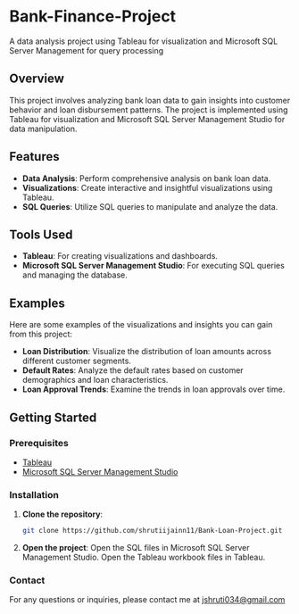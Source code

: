 # Bank-Finance-Project
A data analysis project using Tableau for visualization and Microsoft SQL Server Management for query processing

## Overview
This project involves analyzing bank loan data to gain insights into customer behavior and loan disbursement patterns. The project is implemented using Tableau for visualization and Microsoft SQL Server Management Studio for data manipulation.

## Features
- **Data Analysis**: Perform comprehensive analysis on bank loan data.
- **Visualizations**: Create interactive and insightful visualizations using Tableau.
- **SQL Queries**: Utilize SQL queries to manipulate and analyze the data. 

## Tools Used
- **Tableau**: For creating visualizations and dashboards.
- **Microsoft SQL Server Management Studio**: For executing SQL queries and managing the database.

## Examples
Here are some examples of the visualizations and insights you can gain from this project:

- **Loan Distribution**: Visualize the distribution of loan amounts across different customer segments.
- **Default Rates**: Analyze the default rates based on customer demographics and loan characteristics.
- **Loan Approval Trends**: Examine the trends in loan approvals over time.

## Getting Started

### Prerequisites
- [Tableau](https://www.tableau.com/)
- [Microsoft SQL Server Management Studio](https://docs.microsoft.com/en-us/sql/ssms/download-sql-server-management-studio-ssms)

### Installation
1. **Clone the repository**:
   ```bash
   git clone https://github.com/shrutiijainn11/Bank-Loan-Project.git
2. **Open the project**:
  Open the SQL files in Microsoft SQL Server Management Studio.
  Open the Tableau workbook files in Tableau.

### Contact
For any questions or inquiries, please contact me at jshruti034@gmail.com
